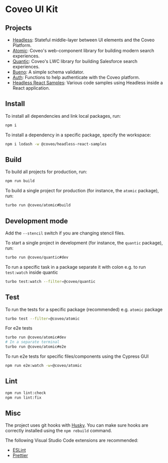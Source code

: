 # Coveo UI Kit

## Projects

- [Headless](packages/headless): Stateful middle-layer between UI elements and the Coveo Platform.
- [Atomic](packages/atomic): Coveo's web-component library for building modern search experiences.
- [Quantic](packages/quantic): Coveo's LWC library for building Salesforce search experiences.
- [Bueno](packages/bueno): A simple schema validator.
- [Auth](packages/auth): Functions to help authenticate with the Coveo platform.
- [Headless React Samples](packages/samples/headless-react): Various code samples using Headless inside a React application.

## Install

To install all dependencies and link local packages, run:

```sh
npm i
```

To install a dependency in a specific package, specify the workspace:

```sh
npm i lodash -w @coveo/headless-react-samples
```

## Build

To build all projects for production, run:

```sh
npm run build
```

To build a single project for production (for instance, the `atomic` package), run:

```sh
turbo run @coveo/atomic#build
```

## Development mode

Add the `--stencil` switch if you are changing stencil files.

To start a single project in development (for instance, the `quantic` package), run:

```sh
turbo run @coveo/quantic#dev
```

To run a specific task in a package separate it with colon e.g. to run `test:watch` inside quantic

```sh
turbo test:watch --filter=@coveo/quantic
```

## Test

To run the tests for a specific package (recommended) e.g. `atomic` package

```sh
turbo test --filter=@coveo/atomic
```

For e2e tests

```sh
turbo run @coveo/atomic#dev
# In a separate terminal
turbo run @coveo/atomic#e2e
```

To run e2e tests for specific files/components using the Cypress GUI

```sh
npm run e2e:watch -w=@coveo/atomic
```

## Lint

```sh
npm run lint:check
npm run lint:fix
```

## Misc

The project uses git hooks with [Husky](https://www.npmjs.com/package/husky). You can make sure hooks are correctly installed using the `npm rebuild` command.

The following Visual Studio Code extensions are recommended:

- [ESLint](https://marketplace.visualstudio.com/items?itemName=dbaeumer.vscode-eslint)
- [Prettier](https://marketplace.visualstudio.com/items?itemName=esbenp.prettier-vscode)
